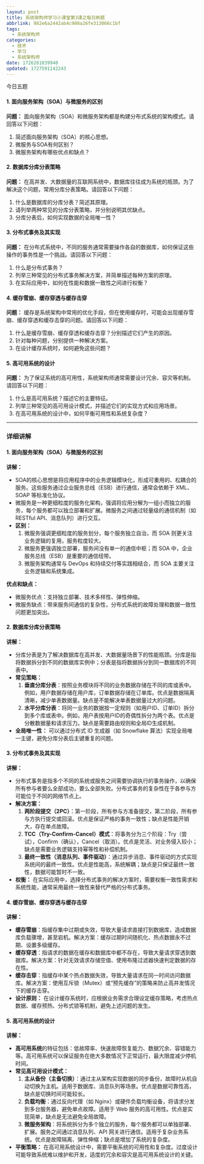 ```yaml
---
layout: post
title: 系统架构师学习小课堂第3课之每日刷题
abbrlink: 982e6a2442ab4c908a26fe313066c1bf
tags:
  - 系统架构师
categories:
  - 技术
  - 学习
  - 系统架构师
date: 1726281039940
updated: 1727591142243
---
```


今日五题

#### 1. 面向服务架构（SOA）与微服务的区别

**问题：** 面向服务架构（SOA）和微服务架构都是构建分布式系统的架构模式。请回答以下问题：

1. 简述面向服务架构（SOA）的核心思想。
2. 微服务与SOA有何区别？
3. 微服务架构有哪些优点和缺点？

#### 2. 数据库分库分表策略

**问题：** 在高并发、大数据量的互联网系统中，数据库往往成为系统的瓶颈。为了解决这个问题，常用分库分表策略。请回答以下问题：

1. 什么是数据库的分库分表？简述其原理。
2. 请列举两种常见的分库分表策略，并分别说明其优缺点。
3. 分库分表后，如何实现数据的全局唯一性？

#### 3. 分布式事务及其实现

**问题：** 在分布式系统中，不同的服务通常需要操作各自的数据库，如何保证这些操作的事务性是一个挑战。请回答以下问题：

1. 什么是分布式事务？
2. 列举三种常见的分布式事务解决方案，并简单描述每种方案的原理。
3. 在实际应用中，如何在性能和数据一致性之间进行权衡？

#### 4. 缓存雪崩、缓存穿透与缓存击穿

**问题：** 缓存是系统架构中常用的优化手段，但在使用缓存时，可能会出现缓存雪崩、缓存穿透和缓存击穿的问题。请回答以下问题：

1. 什么是缓存雪崩、缓存穿透和缓存击穿？分别描述它们产生的原因。
2. 针对每种问题，分别提供一种解决方案。
3. 在设计缓存系统时，如何避免这些问题？

#### 5. 高可用系统的设计

**问题：** 为了保证系统的高可用性，系统架构师通常需要设计冗余、容灾等机制。请回答以下问题：

1. 什么是高可用系统？描述它的主要特征。
2. 列举三种常见的高可用设计模式，并描述它们的实现方式和应用场景。
3. 在高可用系统的设计中，如何平衡可用性和系统复杂度？

***

### 详细讲解

#### 1. 面向服务架构（SOA）与微服务的区别

**讲解：**

- SOA的核心思想是将应用程序中的业务逻辑模块化，形成可重用的、松耦合的服务。这些服务通过企业服务总线（ESB）进行通信，通常会依赖于 XML、SOAP 等标准化协议。
- 微服务是一种更细粒度的服务化架构，强调将应用分解为一组小而独立的服务，每个服务都可以独立部署和扩展。微服务之间通过轻量级的通信机制（如 RESTful API、消息队列）进行交互。
- **区别：**
  1. 微服务强调更细粒度的服务划分，每个服务独立自治，而 SOA 则更关注业务逻辑的复用，服务粒度较大。
  2. 微服务更强调独立部署，服务间没有单一的通信中枢；而 SOA 中，企业服务总线（ESB）是重要的通信纽带。
  3. 微服务架构通常与 DevOps 和持续交付等实践相结合，而 SOA 主要关注业务逻辑和系统集成。

**优点和缺点：**

- 微服务优点：支持独立部署、技术多样性、弹性伸缩。
- 微服务缺点：带来服务间通信的复杂性，分布式系统的故障处理和数据一致性问题更加突出。

#### 2. 数据库分库分表策略

**讲解：**

- 分库分表是为了解决数据库在高并发、大数据量场景下的性能瓶颈。分库是指将数据拆分到不同的数据库实例中；分表是指将数据拆分到同一数据库的不同表中。
- **常见策略：**
  1. **垂直分库分表**：按照业务模块将不同的业务数据存储在不同的库或表中。例如，用户数据存储在用户库，订单数据存储在订单库。优点是数据隔离清晰，减少单表数据量。缺点是不能解决单表数据量过大的问题。
  2. **水平分库分表**：将同一业务的数据按一定规则（如用户ID、订单ID）拆分到多个库或表中。例如，用户表按用户ID的奇偶性拆分为两个表。优点是分散数据量和请求压力。缺点是需要路由规则和全局ID生成机制。
- **全局唯一性：** 可以通过分布式 ID 生成器（如 Snowflake 算法）实现全局唯一主键，避免分库分表后主键重复的问题。

#### 3. 分布式事务及其实现

**讲解：**

- 分布式事务是指多个不同的系统或服务之间需要协调执行的事务操作，以确保所有参与者要么全部成功，要么全部失败。分布式事务的复杂性在于各参与方可能位于不同的网络节点上。
- **解决方案：**
  1. **两阶段提交（2PC）**：第一阶段，所有参与方准备提交，第二阶段，所有参与方执行提交或回滚。优点是保证严格的事务一致性；缺点是性能开销大，存在单点故障。
  2. **TCC（Try-Confirm-Cancel）模式**：将事务分为三个阶段：Try（尝试），Confirm（确认），Cancel（取消）。优点是灵活、对业务侵入较小；缺点是需要业务逻辑支持幂等性和补偿机制。
  3. **最终一致性（消息队列、事件驱动）**：通过异步消息、事件驱动的方式实现系统间的最终一致性。优点是性能高，系统解耦；缺点是只保证最终一致性，数据可能暂时不一致。
- **权衡：** 在实际应用中，选择分布式事务的解决方案时，需要权衡一致性需求和系统性能，通常采用最终一致性来替代严格的分布式事务。

#### 4. 缓存雪崩、缓存穿透与缓存击穿

**讲解：**

- **缓存雪崩**：指缓存集中过期或失效，导致大量请求直接打到数据库，造成数据库负载骤增，甚至宕机。解决方案：缓存过期时间随机化、热点数据永不过期、设置多级缓存。
- **缓存穿透**：指请求的数据在缓存和数据库中都不存在，导致大量请求穿透到数据库。解决方案：针对无效请求存储空值、使用布隆过滤器快速判定数据的存在性。
- **缓存击穿**：指缓存中某个热点数据失效，导致大量请求在同一时间访问数据库。解决方案：使用互斥锁（Mutex）或“预先缓存”的策略来防止高并发情况下的缓存击穿。
- **设计原则：** 在设计缓存系统时，应根据业务需求合理设定缓存策略，考虑热点数据、缓存预热、分布式锁等机制，避免上述问题的发生。

#### 5. 高可用系统的设计

**讲解：**

- **高可用系统**的特征包括：低故障率、快速故障恢复能力、数据冗余、容错能力等。高可用系统可以保证服务在绝大多数情况下正常运行，最大限度减少停机时间。
- **常见高可用设计模式：**
  1. **主从备份（主备切换）**：通过主从架构实现数据的同步备份，故障时从机自动切换为主机。适用于数据库、消息队列等场景。优点是数据可靠性高，缺点是切换时间可能较长。
  2. **负载均衡**：通过反向代理（如 Nginx）或硬件负载均衡设备，将请求分发到多台服务器，避免单点故障。适用于 Web 服务的高可用性。优点是实现简单，缺点是无法避免全局故障。
  3. **微服务架构**：将系统拆分为多个独立的服务，每个服务都可以单独部署、扩展。服务之间通过消息队列、API 网关进行通信。适用于复杂业务系统。优点是故障隔离、弹性伸缩；缺点是增加了系统的复杂度。
- **平衡策略：** 在高可用系统设计中，需要平衡系统的可用性和复杂度。过度设计可能导致系统难以维护和开发，适度的冗余和容灾是高可用系统设计的关键。
